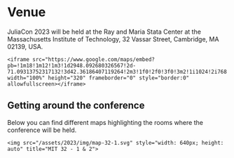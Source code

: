 # Venue

JuliaCon 2023 will be held at the Ray and Maria Stata Center at the Massachusetts Institute of Technology, 32 Vassar Street, Cambridge, MA 02139, USA.

~~~
<iframe src="https://www.google.com/maps/embed?pb=!1m18!1m12!1m3!1d2948.092680326567!2d-71.09313752317132!3d42.36186407119264!2m3!1f0!2f0!3f0!3m2!1i1024!2i768!4f13.1!3m3!1m2!1s0x89e370a95cb1e19b%3A0xa9dc1ab3c8bedd1e!2sRay%20and%20Maria%20Stata%20Center!5e0!3m2!1sen!2sus!4v1683675736967!5m2!1sen!2sus" width="100%" height="320" frameborder="0" style="border:0" allowfullscreen></iframe>
~~~

## Getting around the conference

Below you can find different maps highlighting the rooms where the conference will be
held.

~~~
<img src="/assets/2023/img/map-32-1.svg" style="width: 640px; height: auto" title="MIT 32 - 1 & 2">
~~~

